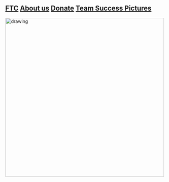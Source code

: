 ## [FTC](FTC.md)     [About us](aboutus.md)  [Donate](donate.md) [Team Success Pictures](Successpics.md)


<!-- ![Black and white photo of handshake](https://i.pinimg.com/originals/2b/1a/c3/2b1ac34f211209e494fffea151ecc5a1.jpg =30x10)) -->

<img src="https://i.pinimg.com/originals/2b/1a/c3/2b1ac34f211209e494fffea151ecc5a1.jpg" alt="drawing" width="500"/>

